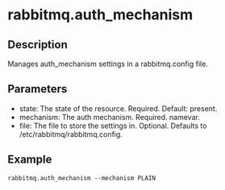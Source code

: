 # rabbitmq.auth_mechanism

## Description

Manages auth_mechanism settings in a rabbitmq.config file.

## Parameters

* state: The state of the resource. Required. Default: present.
* mechanism: The auth mechanism. Required. namevar.
* file: The file to store the settings in. Optional. Defaults to /etc/rabbitmq/rabbitmq.config.

## Example

```shell
rabbitmq.auth_mechanism --mechanism PLAIN
```

